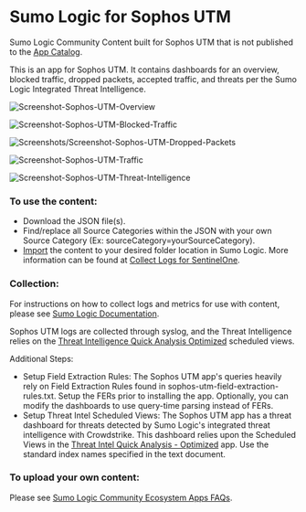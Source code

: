 # Sumo Logic for Sophos UTM
Sumo Logic Community Content built for Sophos UTM that is not published to the [App Catalog](https://help.sumologic.com/docs/integrations/).

This is an app for Sophos UTM. It contains dashboards for an overview, blocked traffic, dropped packets, accepted traffic,  and threats per the Sumo Logic Integrated Threat Intelligence. 

![Screenshot-Sophos-UTM-Overview](Screenshots/Screenshot-Sophos-UTM-Overview.png)

![Screenshot-Sophos-UTM-Blocked-Traffic](Screenshots/Screenshot-Sophos-UTM-Blocked-Traffic.png)

![Screenshots/Screenshot-Sophos-UTM-Dropped-Packets](Screenshots/Screenshot-Sophos-UTM-Dropped-Packets.png)

![Screenshot-Sophos-UTM-Traffic](Screenshots/Screenshot-Sophos-UTM-Traffic.png)

![Screenshot-Sophos-UTM-Threat-Intelligence](Screenshots/Screenshot-Sophos-UTM-Threat-Intelligence.png)

### To use the content:
- Download the JSON file(s).
- Find/replace all Source Categories within the JSON with your own Source Category (Ex: sourceCategory=yourSourceCategory).
- [Import](https://help.sumologic.com/docs/get-started/library/#import-content) the content to your desired folder location in Sumo Logic. More information can be found at [Collect Logs for SentinelOne](https://help.sumologic.com/docs/send-data/collect-from-other-data-sources/collect-logs-sentinelone/).

### Collection:
For instructions on how to collect logs and metrics for use with content, please see [Sumo Logic Documentation](https://help.sumologic.com/docs/send-data/).

Sophos UTM logs are collected through syslog, and the Threat Intelligence relies on the [Threat Intelligence Quick Analysis Optimized](https://github.com/SumoLogic/sumologic-content/tree/master/Sumo-Logic-Tools/Threat_Intelligence_Optimized) scheduled views. 

Additional Steps:
- Setup Field Extraction Rules: The Sophos UTM app's queries heavily rely on Field Extraction Rules found in sophos-utm-field-extraction-rules.txt. Setup the FERs prior to installing the app. Optionally, you can modify the dashboards to use query-time parsing instead of FERs.
- Setup Threat Intel Scheduled Views: The Sophos UTM app has a threat dashboard for threats detected by Sumo Logic's integrated threat intelligence with Crowdstrike. This dashboard relies upon the Scheduled Views in the [Threat Intel Quick Analysis - Optimized](https://github.com/SumoLogic/sumologic-content/blob/master/Sumo-Logic-Tools/Threat_Intelligence_Optimized/scheduled-views.txt) app. Use the standard index names specified in the text document.

### To upload your own content:
Please see [Sumo Logic Community Ecosystem Apps FAQs](https://help.sumologic.com/docs/integrations/community-ecosystem-apps/#faq).